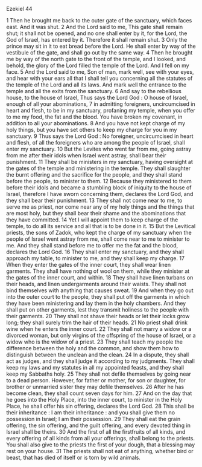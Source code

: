 Ezekiel 44

1	Then he brought me back to the outer gate of the sanctuary, which faces east. And it was shut.
2	And the Lord said to me, This gate shall remain shut; it shall not be opened, and no one shall enter by it, for the Lord, the God of Israel, has entered by it. Therefore it shall remain shut.
3	Only the prince may sit in it to eat bread before the Lord. He shall enter by way of the vestibule of the gate, and shall go out by the same way.
4	Then he brought me by way of the north gate to the front of the temple, and I looked, and behold, the glory of the Lord filled the temple of the Lord. And I fell on my face.
5	And the Lord said to me, Son of man, mark well, see with your eyes, and hear with your ears all that I shall tell you concerning all the statutes of the temple of the Lord and all its laws. And mark well the entrance to the temple and all the exits from the sanctuary.
6	And say to the rebellious house, to the house of Israel, Thus says the Lord God : O house of Israel, enough of all your abominations,
7	in admitting foreigners, uncircumcised in heart and flesh, to be in my sanctuary, profaning my temple, when you offer to me my food, the fat and the blood. You have broken my covenant, in addition to all your abominations.
8	And you have not kept charge of my holy things, but you have set others to keep my charge for you in my sanctuary.
9	Thus says the Lord God : No foreigner, uncircumcised in heart and flesh, of all the foreigners who are among the people of Israel, shall enter my sanctuary.
10	But the Levites who went far from me, going astray from me after their idols when Israel went astray, shall bear their punishment.
11	They shall be ministers in my sanctuary, having oversight at the gates of the temple and ministering in the temple. They shall slaughter the burnt offering and the sacrifice for the people, and they shall stand before the people, to minister to them.
12	Because they ministered to them before their idols and became a stumbling block of iniquity to the house of Israel, therefore I have sworn concerning them, declares the Lord God, and they shall bear their punishment.
13	They shall not come near to me, to serve me as priest, nor come near any of my holy things and the things that are most holy, but they shall bear their shame and the abominations that they have committed.
14	Yet I will appoint them to keep charge of the temple, to do all its service and all that is to be done in it.
15	But the Levitical priests, the sons of Zadok, who kept the charge of my sanctuary when the people of Israel went astray from me, shall come near to me to minister to me. And they shall stand before me to offer me the fat and the blood, declares the Lord God.
16	They shall enter my sanctuary, and they shall approach my table, to minister to me, and they shall keep my charge.
17	When they enter the gates of the inner court, they shall wear linen garments. They shall have nothing of wool on them, while they minister at the gates of the inner court, and within.
18	They shall have linen turbans on their heads, and linen undergarments around their waists. They shall not bind themselves with anything that causes sweat.
19	And when they go out into the outer court to the people, they shall put off the garments in which they have been ministering and lay them in the holy chambers. And they shall put on other garments, lest they transmit holiness to the people with their garments.
20	They shall not shave their heads or let their locks grow long; they shall surely trim the hair of their heads.
21	No priest shall drink wine when he enters the inner court.
22	They shall not marry a widow or a divorced woman, but only virgins of the offspring of the house of Israel, or a widow who is the widow of a priest.
23	They shall teach my people the difference between the holy and the common, and show them how to distinguish between the unclean and the clean.
24	In a dispute, they shall act as judges, and they shall judge it according to my judgments. They shall keep my laws and my statutes in all my appointed feasts, and they shall keep my Sabbaths holy.
25	They shall not defile themselves by going near to a dead person. However, for father or mother, for son or daughter, for brother or unmarried sister they may defile themselves.
26	After he has become clean, they shall count seven days for him.
27	And on the day that he goes into the Holy Place, into the inner court, to minister in the Holy Place, he shall offer his sin offering, declares the Lord God.
28	This shall be their inheritance : I am their inheritance : and you shall give them no possession in Israel; I am their possession.
29	They shall eat the grain offering, the sin offering, and the guilt offering, and every devoted thing in Israel shall be theirs.
30	And the first of all the firstfruits of all kinds, and every offering of all kinds from all your offerings, shall belong to the priests. You shall also give to the priests the first of your dough, that a blessing may rest on your house.
31	The priests shall not eat of anything, whether bird or beast, that has died of itself or is torn by wild animals.

